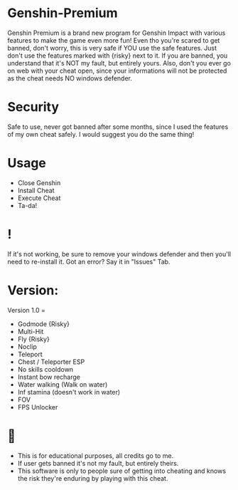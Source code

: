 # Genshin-Premium

Genshin Premium is a brand new program for Genshin Impact with various features to make
the game even more fun! Even tho you're scared to get banned, don't worry, this is very safe if YOU use the safe features.
Just don't use the features marked with {risky} next to it.
If you are banned, you understand that it's NOT my fault, but entirely yours.
Also, don't you ever go on web with your cheat open, since your informations will not be protected as the cheat needs NO windows defender.

# Security

Safe to use, never got banned after some months, since I used the features of my own cheat safely.
I would suggest you do the same thing!

# Usage

- Close Genshin
- Install Cheat
- Execute Cheat
- Ta-da!

# !

If it's not working, be sure to remove your windows defender and then you'll need to re-install it.
Got an error? Say it in "Issues" Tab.

# Version:

Version 1.0 =

- Godmode {Risky}
- Multi-Hit
- Fly {Risky}
- Noclip
- Teleport
- Chest / Teleporter ESP
- No skills cooldown
- Instant bow recharge
- Water walking (Walk on water)
- Inf stamina (doesn't work in water)
- FOV
- FPS Unlocker

# 🎇

- This is for educational purposes, all credits go to me.
- If user gets banned it's not my fault, but entirely theirs.
- This software is only to people sure of getting into cheating and knows the risk they're enduring by playing with this cheat.
